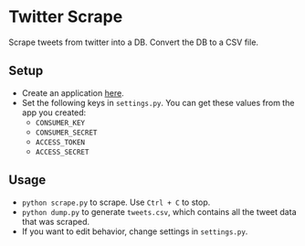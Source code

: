 # Twitter Scrape

Scrape tweets from twitter into a DB.  Convert the DB to a CSV file.

## Setup

* Create an application [here](https://apps.twitter.com/).
* Set the following keys in `settings.py`.  You can get these values from the app you created:
    * `CONSUMER_KEY`
    * `CONSUMER_SECRET`
    * `ACCESS_TOKEN`
    * `ACCESS_SECRET`

## Usage

* `python scrape.py` to scrape.  Use `Ctrl + C` to stop.
* `python dump.py` to generate `tweets.csv`, which contains all the tweet data that was scraped.
* If you want to edit behavior, change settings in `settings.py`.